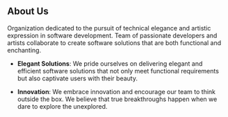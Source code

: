 ## About Us

Organization dedicated to the pursuit of technical elegance and artistic expression in software development. Team of passionate developers and artists collaborate to create software solutions that are both functional and enchanting.


- **Elegant Solutions**: We pride ourselves on delivering elegant and efficient software solutions that not only meet functional requirements but also captivate users with their beauty.

- **Innovation**: We embrace innovation and encourage our team to think outside the box.   We believe that true breakthroughs happen when we dare to explore the unexplored.

